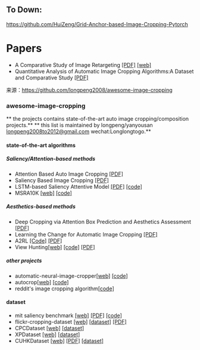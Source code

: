 ## To Down:
https://github.com/HuiZeng/Grid-Anchor-based-Image-Cropping-Pytorch

# Papers
 * A Comparative Study of Image Retargeting [[PDF]](http://people.csail.mit.edu/mrub/papers/retBenchmark.pdf) [[web]](http://people.csail.mit.edu/mrub/retargetme/explore.html)
 * Quantitative Analysis of Automatic Image Cropping Algorithms:A Dataset and Comparative Study [[PDF]](https://arxiv.org/pdf/1701.01480.pdf)

来源：https://github.com/longpeng2008/awesome-image-cropping

### awesome-image-cropping
** the projects contains state-of-the-art auto image cropping/composition projects.**
** this list is maintained by longpeng/yanyousan longpeng2008to2012@gmail.com wechat:Longlongtogo.**

#### state-of-the-art algorithms
##### Saliency/Attention-based methods
 * Attention Based Auto Image Cropping [[PDF]](http://citeseerx.ist.psu.edu/viewdoc/download?doi=10.1.1.437.8815&rep=rep1&type=pdf)
 * Saliency Based Image Cropping [[PDF]](https://pdfs.semanticscholar.org/3cd9/348a133eea013e12438361d50f9ea8ccb5fa.pdf)
 * LSTM-based Saliency Attentive Model [[PDF]](https://arxiv.org/pdf/1611.09571.pdf) [[code]](https://github.com/marcellacornia/sam)
 * MSRA10K [[web]](https://mmcheng.net/msra10k/) [[code]](https://github.com/Andrew-Qibin/DSS)

##### Aesthetics-based methods 
 * Deep Cropping via Attention Box Prediction and Aesthetics Assessment [[PDF]](https://arxiv.org/pdf/1710.08014.pdf)
 * Learning the Change for Automatic Image Cropping [[PDF]](https://www.cv-foundation.org/openaccess/content_cvpr_2013/papers/Yan_Learning_the_Change_2013_CVPR_paper.pdf)
 * A2RL [[Code]](https://github.com/wuhuikai/TF-A2RL) [[PDF]](https://arxiv.org/pdf/1709.04595.pdf)
 * View Hunting[[web]](https://www3.cs.stonybrook.edu/~cvl/projects/wei2018goods/VPN_CVPR2018s.html) [[code]](https://github.com/zijunwei/ViewProposalNet) [[PDF]](http://www.zijunwei.org/papers/cvpr18-photo-composition.pdf)

##### other projects
 * automatic-neural-image-cropper[[web]](http://petr-marek.com/blog/2017/09/06/automatic-neural-image-cropper/) [[code]](https://github.com/thePetrMarek/AutomaticNeuralImageCropper)
 * autocrop[[web]](https://archive.org/) [[code]](https://github.com/rajbot/autocrop)
 * reddit's image cropping algorithm[[code]](https://github.com/christopherhan/pycrop)
 
 
#### dataset
 
 * mit saliency benchmark [[web]](http://saliency.mit.edu/home.html) [[PDF]](http://dspace.mit.edu/handle/1721.1/68590) [[code]](https://github.com/cvzoya/saliency)
 * flickr-cropping-dataset [[web]](https://yiling-chen.github.io/flickr-cropping-dataset/) [[dataset]](https://github.com/yiling-chen/flickr-cropping-dataset) [[PDF]](https://arxiv.org/pdf/1701.01480.pdf)
 * CPCDataset [[web]](https://www3.cs.stonybrook.edu/~cvl/projects/wei2018goods/VPN_CVPR2018s.html) [[dataset]](https://drive.google.com/file/d/1TMvuCSONEN1_9y7KnzKgy_7_fSFTHzyO/view)
 * XPDataset [[web]](https://www3.cs.stonybrook.edu/~cvl/projects/wei2018goods/VPN_CVPR2018s.html) [[dataset]](https://drive.google.com/file/d/1DpNY_Fb9eCabwROYF02eMzy4gK3I4Pzj/view)
 * CUHKDataset [[web]](http://personal.ie.cuhk.edu.hk/~ccloy/downloads_cuhk_crop_dataset.html) [[PDF]](https://www.cv-foundation.org/openaccess/content_cvpr_2013/papers/Yan_Learning_the_Change_2013_CVPR_paper.pdf) [[dataset]](http://personal.ie.cuhk.edu.hk/~ccloy/files/datasets/cuhk_cropping.zip)
